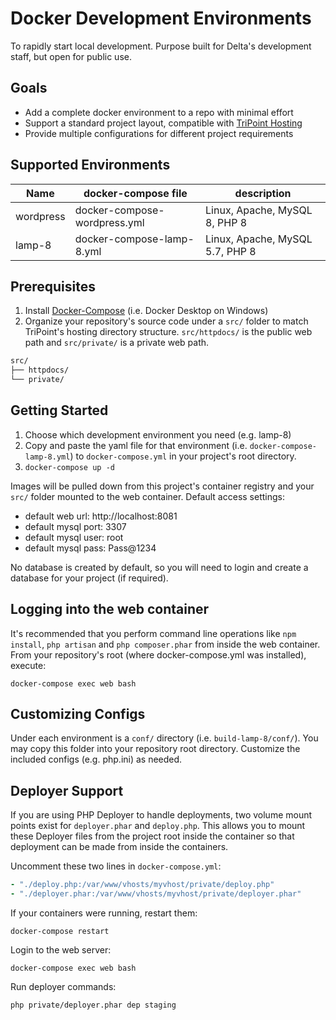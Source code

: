 # Docker Development Environments
To rapidly start local development. Purpose built for Delta's development staff, but open for public use.

## Goals
* Add a complete docker environment to a repo with minimal effort
* Support a standard project layout, compatible with [TriPoint Hosting](https://www.tripointhosting.com)
* Provide multiple configurations for different project requirements

## Supported Environments

| Name | docker-compose file | description |
| --- | --- | --- |
| wordpress | docker-compose-wordpress.yml | Linux, Apache, MySQL 8, PHP 8 |
| lamp-8 | docker-compose-lamp-8.yml | Linux, Apache, MySQL 5.7, PHP 8 |

## Prerequisites

1. Install [Docker-Compose](https://docs.docker.com/compose/install/) (i.e. Docker Desktop on Windows)
2. Organize your repository's source code under a `src/` folder to match TriPoint's hosting directory structure. `src/httpdocs/` is the public web path and `src/private/` is a private web path.

```bash
src/
├── httpdocs/
└── private/
```

## Getting Started

1. Choose which development environment you need (e.g. lamp-8)
1. Copy and paste the yaml file for that environment (i.e. `docker-compose-lamp-8.yml`) to `docker-compose.yml` in your project's root directory.
1. `docker-compose up -d`

Images will be pulled down from this project's container registry and your `src/` folder mounted to the web container. Default access settings:

* default web url: http://localhost:8081
* default mysql port: 3307
* default mysql user: root
* default mysql pass: Pass@1234

No database is created by default, so you will need to login and create a database for your project (if required).

## Logging into the web container
It's recommended that you perform command line operations like `npm install`, `php artisan` and `php composer.phar` from inside the web container. From your repository's root (where docker-compose.yml was installed), execute:

`docker-compose exec web bash`

## Customizing Configs

Under each environment is a `conf/` directory (i.e. `build-lamp-8/conf/`). You may copy this folder into your repository root directory. Customize the included configs (e.g. php.ini) as needed.

## Deployer Support

If you are using PHP Deployer to handle deployments, two volume mount points exist for `deployer.phar` and `deploy.php`. This allows you to mount these Deployer files from the project root inside the container so that deployment can be made from inside the containers.

Uncomment these two lines in `docker-compose.yml`:
```yaml
- "./deploy.php:/var/www/vhosts/myvhost/private/deploy.php"
- "./deployer.phar:/var/www/vhosts/myvhost/private/deployer.phar"
```

If your containers were running, restart them:

`docker-compose restart`

Login to the web server:

`docker-compose exec web bash`

Run deployer commands:

`php private/deployer.phar dep staging`
